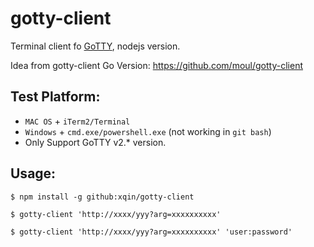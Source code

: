 # gotty-client

Terminal client fo [GoTTY](https://github.com/yudai/gotty), nodejs version.


Idea from gotty-client Go Version: https://github.com/moul/gotty-client


## Test Platform:

* `MAC OS` + `iTerm2/Terminal`
* `Windows` + `cmd.exe/powershell.exe` (not working in `git bash`)
* Only Support GoTTY v2.* version.

## Usage:

```
$ npm install -g github:xqin/gotty-client

$ gotty-client 'http://xxxx/yyy?arg=xxxxxxxxxx'

$ gotty-client 'http://xxxx/yyy?arg=xxxxxxxxxx' 'user:password'
```